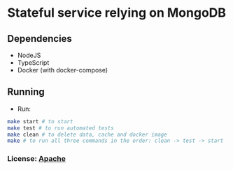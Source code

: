# Stateful service relying on MongoDB

## Dependencies

- NodeJS
- TypeScript
- Docker (with docker-compose)

## Running

- Run:

```sh
make start # to start
make test # to run automated tests
make clean # to delete data, cache and docker image
make # to run all three commands in the order: clean -> test -> start
```

### License: [Apache](https://github.com/victorgveloso/api-nodejsAPI/blob/master/LICENSE)
